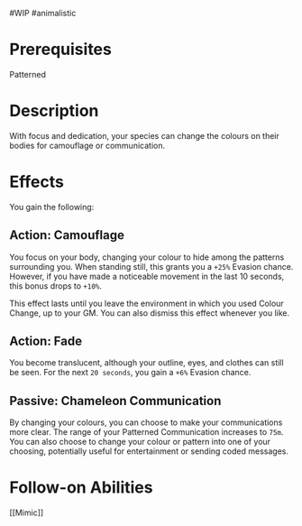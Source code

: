 #WIP #animalistic

# Prerequisites

Patterned

# Description

With focus and dedication, your species can change the colours on their bodies for camouflage or communication.

# Effects

You gain the following:

## Action: Camouflage

You focus on your body, changing your colour to hide among the patterns surrounding you. When standing still, this grants you a `+25%` Evasion chance. However, if you have made a noticeable movement in the last 10 seconds, this bonus drops to `+10%`.

This effect lasts until you leave the environment in which you used Colour Change, up to your GM. You can also dismiss this effect whenever you like.

## Action: Fade

You become translucent, although your outline, eyes, and clothes can still be seen. For the next `20 seconds`, you gain a `+6%` Evasion chance.

## Passive: Chameleon Communication

By changing your colours, you can choose to make your communications more clear. The range of your Patterned Communication increases to `75m`. You can also choose to change your colour or pattern into one of your choosing, potentially useful for entertainment or sending coded messages.

# Follow-on Abilities

[[Mimic]]